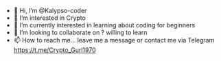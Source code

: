 - 👋 Hi, I’m @Kalypso-coder
- 👀 I’m interested in Crypto
- 🌱 I’m currently interested in learning about coding for beginners
- 💞️ I’m looking to collaborate on ? willing to learn
- 📫 How to reach me... leave me a message or contact me via Telegram https://t.me/Crypto_Gurl1970 

<!---
Kalypso-coder/Kalypso-coder is a ✨ special ✨ repository because its `README.md` (this file) appears on your GitHub profile.
You can click the Preview link to take a look at your changes.
--->
